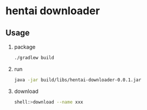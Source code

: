 # hentai downloader

## Usage

1. package

	```bash
	./gradlew build
	```

2. run

   ```bash
   java -jar build/libs/hentai-downloader-0.0.1.jar
   ```

3. download

   ```bash
   shell:>download --name xxx
   ```
